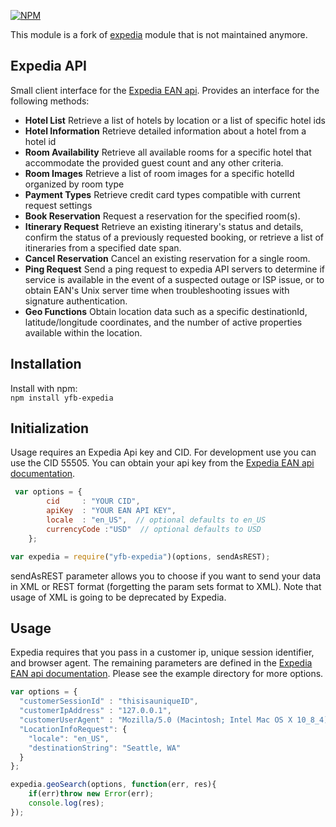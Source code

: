 [![NPM](https://nodei.co/npm/yfb-expedia.png)](https://nodei.co/npm/yfb-expedia/)

This module is a fork of [expedia](https://www.npmjs.com/package/expedia) module that is not maintained anymore.

## Expedia API

Small client interface for the [Expedia EAN api](http://developer.ean.com/).  Provides an interface for the following methods:  
- **Hotel List** Retrieve a list of hotels by location or a list of specific hotel ids  
- **Hotel Information**  Retrieve detailed information about a hotel from a hotel id
- **Room Availability** Retrieve all available rooms for a specific hotel that accommodate the provided guest count and any other criteria.  
- **Room Images** Retrieve a list of room images for a specific hotelId organized by room type  
- **Payment Types** Retrieve credit card types compatible with current request settings  
- **Book Reservation** Request a reservation for the specified room(s).   
- **Itinerary Request** Retrieve an existing itinerary's status and details, confirm the status of a previously requested booking, or retrieve a list of itineraries from a specified date span.  
- **Cancel Reservation** Cancel an existing reservation for a single room.  
- **Ping Request** Send a ping request to expedia API servers to determine if service is available in the event of a suspected outage or ISP issue, or to obtain EAN's Unix server time when troubleshooting issues with signature authentication.  
- **Geo Functions** Obtain location data such as a specific destinationId, latitude/longitude coordinates, and the number of active properties available within the location.  

## Installation

Install with npm:  
```npm install yfb-expedia```

## Initialization

Usage requires an Expedia Api key and CID.  For development use you can use the CID 55505.  You can obtain your api key from the [Expedia EAN api documentation](http://developer.ean.com/).

```javascript
 var options = {
        cid     : "YOUR CID",
        apiKey  : "YOUR EAN API KEY",
        locale  : "en_US",  // optional defaults to en_US
        currencyCode :"USD"  // optional defaults to USD
    };

var expedia = require("yfb-expedia")(options, sendAsREST);
```
sendAsREST parameter allows you to choose if you want to send your data in XML or REST format (forgetting the param sets format to XML).
Note that usage of XML is going to be deprecated by Expedia.

## Usage

Expedia requires that you pass in a customer ip, unique session identifier, and browser agent.  The remaining parameters are defined in the  [Expedia EAN api documentation](http://developer.ean.com/).  Please see the example directory for more options.

```javascript
var options = {
  "customerSessionId" : "thisisauniqueID",
  "customerIpAddress" : "127.0.0.1",
  "customerUserAgent" : "Mozilla/5.0 (Macintosh; Intel Mac OS X 10_8_4) AppleWebKit/537.36 (KHTML, like Gecko)",
  "LocationInfoRequest": {
    "locale": "en_US",
    "destinationString": "Seattle, WA"
  }
};

expedia.geoSearch(options, function(err, res){
    if(err)throw new Error(err);
    console.log(res);
});
```
